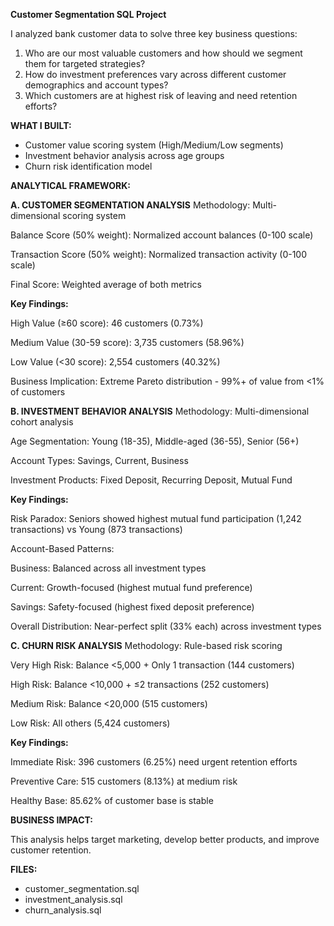 **Customer Segmentation SQL Project**

I analyzed bank customer data to solve three key business questions:
1. Who are our most valuable customers and how should we segment them for targeted strategies?
2. How do investment preferences vary across different customer demographics and account types?
3. Which customers are at highest risk of leaving and need retention efforts?

**WHAT I BUILT:**
- Customer value scoring system (High/Medium/Low segments)
- Investment behavior analysis across age groups
- Churn risk identification model


**ANALYTICAL FRAMEWORK:**

**A. CUSTOMER SEGMENTATION ANALYSIS**
Methodology: Multi-dimensional scoring system

Balance Score (50% weight): Normalized account balances (0-100 scale)

Transaction Score (50% weight): Normalized transaction activity (0-100 scale)

Final Score: Weighted average of both metrics

**Key Findings:**

High Value (≥60 score): 46 customers (0.73%)

Medium Value (30-59 score): 3,735 customers (58.96%)

Low Value (<30 score): 2,554 customers (40.32%)

Business Implication: Extreme Pareto distribution - 99%+ of value from <1% of customers

**B. INVESTMENT BEHAVIOR ANALYSIS**
Methodology: Multi-dimensional cohort analysis

Age Segmentation: Young (18-35), Middle-aged (36-55), Senior (56+)

Account Types: Savings, Current, Business

Investment Products: Fixed Deposit, Recurring Deposit, Mutual Fund

**Key Findings:**

Risk Paradox: Seniors showed highest mutual fund participation (1,242 transactions) vs Young (873 transactions)

Account-Based Patterns:

Business: Balanced across all investment types

Current: Growth-focused (highest mutual fund preference)

Savings: Safety-focused (highest fixed deposit preference)

Overall Distribution: Near-perfect split (33% each) across investment types

**C. CHURN RISK ANALYSIS**
Methodology: Rule-based risk scoring

Very High Risk: Balance <5,000 + Only 1 transaction (144 customers)

High Risk: Balance <10,000 + ≤2 transactions (252 customers)

Medium Risk: Balance <20,000 (515 customers)

Low Risk: All others (5,424 customers)

**Key Findings:**

Immediate Risk: 396 customers (6.25%) need urgent retention efforts

Preventive Care: 515 customers (8.13%) at medium risk

Healthy Base: 85.62% of customer base is stable

**BUSINESS IMPACT:**

This analysis helps target marketing, develop better products, and improve customer retention.

**FILES:**
- customer_segmentation.sql
- investment_analysis.sql  
- churn_analysis.sql
